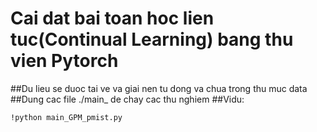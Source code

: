 # Cai dat bai toan hoc lien tuc(Continual Learning) bang thu vien Pytorch
##Du lieu se duoc tai ve va giai nen tu dong va chua trong thu muc data 
##Dung cac file ./main_ de chay cac thu nghiem 
##Vidu: 
```
!python main_GPM_pmist.py
``` 